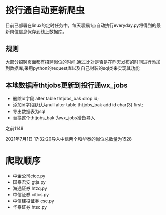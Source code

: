 # 投行通自动更新爬虫

目前已部署在linux的定时任务中，每天凌晨1点自动执行everyday.py将得到的最新岗位信息保存到线上数据库。


## 规则

大部分招聘页面都有招聘岗位的时间,通过比对是否是在昨天发布的时间进行添加到数据库,采用python的request库以及自己封装的sql类来实现其功能

## 本地数据库thtjobs更新到投行通wx_jobs

- 删除id字段 alter table thtjobs_bak drop id;
- 添加id字段默认为null   alter table thtjobs_bak add id char(3) first;
- 导出数据表为sql
- 替换这个thtjobs_bak 为wx_jobs准备导入

之前1148

2021年7月1日 17:32:20导入中信两个和华泰的岗位总数量为1528
# 爬取顺序

- 中金公司cicc.py
- 国泰君安 gtja.py
- 海通证券 htzq.py
- 中信证券 citics.py
- 中信建投证券 csc.py
- 华泰证券  htsc.py
